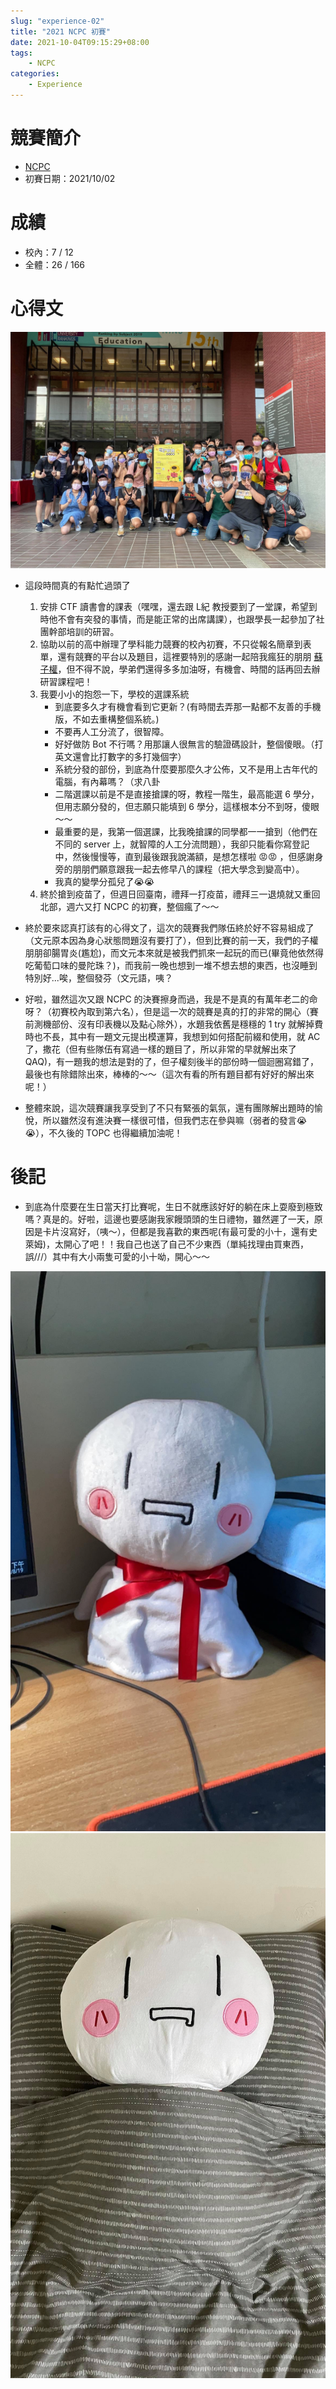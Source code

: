 ```yaml
---
slug: "experience-02"
title: "2021 NCPC 初賽"
date: 2021-10-04T09:15:29+08:00
tags:
    - NCPC
categories:
    - Experience
---
```

# 競賽簡介
- [NCPC](https://ncpc.nsysu.edu.tw/)
- 初賽日期：2021/10/02

# 成績
- 校內：7 / 12
- 全體：26 / 166

# 心得文
![](experience-02-01.jpg)
- 這段時間真的有點忙過頭了
    1. 安排 CTF 讀書會的課表（嘿嘿，還去跟 L紀 教授要到了一堂課，希望到時他不會有突發的事情，而是能正常的出席講課），也跟學長一起參加了社團幹部培訓的研習。
    2. 協助以前的高中辦理了學科能力競賽的校內初賽，不只從報名簡章到表單，還有競賽的平台以及題目，這裡要特別的感謝一起陪我瘋狂的朋朋 [蘇子權](https://kutsunasubarya.github.io/)，但不得不說，學弟們還得多多加油呀，有機會、時間的話再回去辦研習課程吧！
    3. 我要小小的抱怨一下，學校的選課系統
        - 到底要多久才有機會看到它更新？(有時間去弄那一點都不友善的手機版，不如去重構整個系統。)
        - 不要再人工分流了，很智障。
        - 好好做防 Bot 不行嗎？用那讓人很無言的驗證碼設計，整個傻眼。（打英文還會比打數字的多打幾個字）
        - 系統分發的部份，到底為什麼要那麼久才公佈，又不是用上古年代的電腦，有內幕嗎？（求八卦
        - 二階選課以前是不是直接搶課的呀，教程一階生，最高能選 6 學分，但用志願分發的，但志願只能填到 6 學分，這樣根本分不到呀，傻眼～～
        - 最重要的是，我第一個選課，比我晚搶課的同學都一一搶到（他們在不同的 server 上，就智障的人工分流問題），我卻只能看你寫登記中，然後慢慢等，直到最後跟我說滿額，是想怎樣啦 :rage::rage: ，但感謝身旁的朋朋們願意跟我一起去修早八的課程（把大學念到變高中）。
        - 我真的變學分孤兒了:sob::sob:
    4. 終於搶到疫苗了，但週日回臺南，禮拜一打疫苗，禮拜三一退燒就又重回北部，週六又打 NCPC 的初賽，整個瘋了～～

- 終於要來認真打該有的心得文了，這次的競賽我們隊伍終於好不容易組成了（文元原本因為身心狀態問題沒有要打了），但到比賽的前一天，我們的子權朋朋卻腸胃炎(尷尬)，而文元本來就是被我們抓來一起玩的而已(畢竟他依然得吃葡萄口味的曼陀珠？)，而我前一晚也想到一堆不想去想的東西，也沒睡到特別好...唉，整個發芬（文元語，咦？
- 好啦，雖然這次又跟 NCPC 的決賽擦身而過，我是不是真的有萬年老二的命呀？（初賽校內取到第六名），但是這一次的競賽是真的打的非常的開心（賽前測機部份、沒有印表機以及點心除外），水題我依舊是穩穩的 1 try 就解掉費時也不長，其中有一題文元提出模運算，我想到如何搭配前綴和使用，就 AC 了，撒花（但有些隊伍有寫過一樣的題目了，所以非常的早就解出來了 QAQ)，有一題我的想法是對的了，但子權刻後半的部份時一個迴圈寫錯了，最後也有除錯除出來，棒棒的～～（這次有看的所有題目都有好好的解出來呢！）
- 整體來說，這次競賽讓我享受到了不只有緊張的氣氛，還有團隊解出題時的愉悅，所以雖然沒有進決賽一樣很可惜，但我們志在參與嘛（弱者的發言:sob::sob:），不久後的 TOPC 也得繼續加油呢！
# 後記
- 到底為什麼要在生日當天打比賽呢，生日不就應該好好的躺在床上耍廢到極致嗎？真是的。好啦，這邊也要感謝我家饅頭頭的生日禮物，雖然遲了一天，原因是卡片沒寫好，（咦～），但都是我喜歡的東西呢(有最可愛的小十，還有史萊姆)，太開心了吧！！我自己也送了自己不少東西（單純找理由買東西，誤///）其中有大小兩隻可愛的小十呦，開心～～

![](experience-02-02.jpg)![](experience-02-03.jpg) 